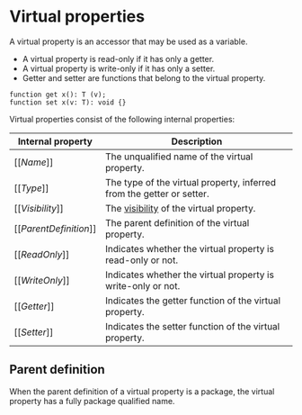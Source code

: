 # Virtual properties

A virtual property is an accessor that may be used as a variable.

* A virtual property is read-only if it has only a getter.
* A virtual property is write-only if it has only a setter.
* Getter and setter are functions that belong to the virtual property.

```
function get x(): T (v);
function set x(v: T): void {}
```

Virtual properties consist of the following internal properties:

| Internal property | Description |
| ----------------- | ----------- |
| \[\[*Name*\]\] | The unqualified name of the virtual property. |
| \[\[*Type*\]\] | The type of the virtual property, inferred from the getter or setter. |
| \[\[*Visibility*\]\] | The [visibility](visibility.md) of the virtual property. |
| \[\[*ParentDefinition*\]\] | The parent definition of the virtual property. |
| \[\[*ReadOnly*\]\] | Indicates whether the virtual property is read-only or not. |
| \[\[*WriteOnly*\]\] | Indicates whether the virtual property is write-only or not. |
| \[\[*Getter*\]\] | Indicates the getter function of the virtual property. |
| \[\[*Setter*\]\] | Indicates the setter function of the virtual property. |

## Parent definition

When the parent definition of a virtual property is a package, the virtual property has a fully package qualified name.
